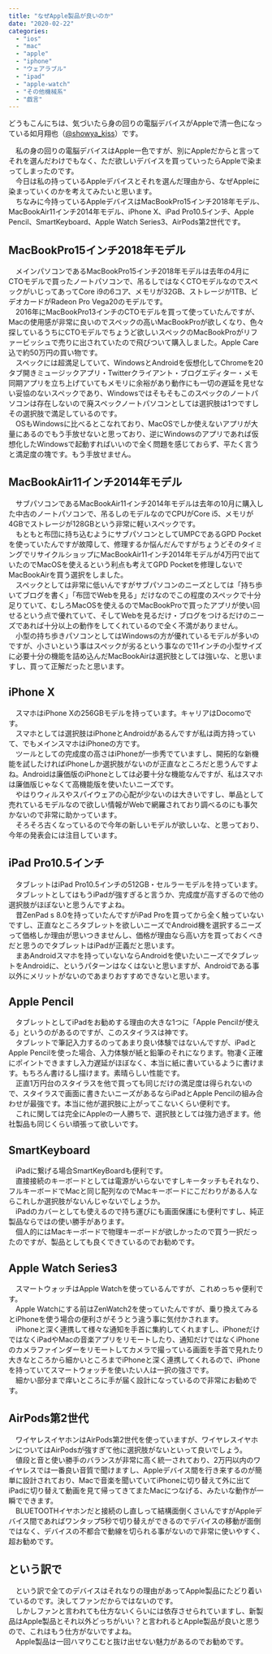 ```yaml
---
title: "なぜApple製品が良いのか"
date: "2020-02-22"
categories: 
  - "ios"
  - "mac"
  - "apple"
  - "iphone"
  - "ウェアラブル"
  - "ipad"
  - "apple-watch"
  - "その他機械系"
  - "戯言"
---
```


どうもこんにちは、気づいたら身の回りの電脳デバイスがAppleで清一色になっている如月翔也（[@showya\_kiss](http://twitter.com/showya_kiss)）です。  
  
　私の身の回りの電脳デバイスはApple一色ですが、別にAppleだからと言ってそれを選んだわけでもなく、ただ欲しいデバイスを買っていったらAppleで染まってしまったのです。  
　今日は私の持っているAppleデバイスとそれを選んだ理由から、なぜAppleに染まっていくのかを考えてみたいと思います。  
　ちなみに今持っているAppleデバイスはMacBookPro15インチ2018年モデル、MacBookAir11インチ2014年モデル、iPhone X、iPad Pro10.5インチ、Apple Pencil、SmartKeyboard、Apple Watch Series3、AirPods第2世代です。  

## MacBookPro15インチ2018年モデル

　メインパソコンであるMacBookPro15インチ2018年モデルは去年の4月にCTOモデルで買ったノートパソコンで、吊るしではなくCTOモデルなのでスペックがいじってあってCore i9の6コア、メモリが32GB、ストレージが1TB、ビデオカードがRadeon Pro Vega20のモデルです。  
　2016年にMacBookPro13インチのCTOモデルを買って使っていたんですが、Macの使用感が非常に良いのでスペックの高いMacBookProが欲しくなり、色々探しているうちにCTOモデルでちょうど欲しいスペックのMacBookProがリファービッシュで売りに出されていたので飛びついて購入しました。Apple Care込で約50万円の買い物です。  
　スペックには超満足していて、WindowsとAndroidを仮想化してChromeを20タブ開きミュージックアプリ・Twitterクライアント・ブログエディター・メモ同期アプリを立ち上げていてもメモリに余裕があり動作にも一切の遅延を見せない妥協のないスペックであり、Windowsではそもそもこのスペックのノートパソコンは存在しないので廃スペックノートパソコンとしては選択肢は1つですしその選択肢で満足しているのです。  
　OSもWindowsに比べるとこなれており、MacOSでしか使えないアプリが大量にあるのでもう手放せないと思っており、逆にWindowsのアプリであれば仮想化したWindowsで起動すればいいので全く問題を感じておらず、平たく言うと満足度の塊です。もう手放せません。  

## MacBookAir11インチ2014年モデル

　サブパソコンであるMacBookAir11インチ2014年モデルは去年の10月に購入した中古のノートパソコンで、吊るしのモデルなのでCPUがCore i5、メモリが4GBでストレージが128GBという非常に軽いスペックです。  
　もともと布団に持ち込むようにサブパソコンとしてUMPCであるGPD Pocketを使っていたんですが故障して、修理するか悩んだんですがちょうどそのタイミングでリサイクルショップにMacBookAir11インチ2014年モデルが4万円で出ていたのでMacOSを使えるという利点も考えてGPD Pocketを修理しないでMacBookAirを買う選択をしました。  
　スペックとしては非常に低いんですがサブパソコンのニーズとしては「持ち歩いてブログを書く」「布団でWebを見る」だけなのでこの程度のスペックで十分足りていて、むしろMacOSを使えるのでMacBookProで買ったアプリが使い回せるという点で優れていて、そしてWebを見るだけ・ブログをつけるだけのニーズであれば十分以上の動作をしてくれているので全く不満がありません。  
　小型の持ち歩きパソコンとしてはWindowsの方が優れているモデルが多いのですが、小さいという事はスペックが劣るという事なので11インチの小型サイズに必要十分の機能を詰め込んだMacBookAirは選択肢としては強いな、と思いますし、買って正解だったと思います。  

## iPhone X

　スマホはiPhone Xの256GBモデルを持っています。キャリアはDocomoです。  
　スマホとしては選択肢はiPhoneとAndroidがあるんですが私は両方持っていて、でもメインスマホはiPhoneの方です。  
　ツールとしての完成度の高さはiPhoneが一歩秀でていますし、開拓的な新機能を試したければiPhoneしか選択肢がないのが正直なところだと思うんですよね。Androidは廉価版のiPhoneとしては必要十分な機能なんですが、私はスマホは廉価版じゃなくて高機能版を使いたいニーズです。  
　やはりウィルスやスパイウェアの心配が少ないのは大きいですし、単品として売れているモデルなので欲しい情報がWebで網羅されており調べるのにも事欠かないので非常に助かっています。  
　そろそろ古くなっているので今年の新しいモデルが欲しいな、と思っており、今年の発表会には注目しています。  

## iPad Pro10.5インチ

　タブレットはiPad Pro10.5インチの512GB・セルラーモデルを持っています。  
　タブレットとしてはもうiPadが強すぎると言うか、完成度が高すぎるので他の選択肢がほぼないと思うんですよね。  
　昔ZenPad s 8.0を持っていたんですがiPad Proを買ってから全く触っていないですし、正直なところタブレットを欲しいニーズでAndroid機を選択するニーズって価格しか理由が思いつきませんし、価格が理由なら高い方を買っておくべきだと思うのでタブレットはiPadが正義だと思います。  
　まあAndroidスマホを持っていないならAndroidを使いたいニーズでタブレットをAndroidに、というパターンはなくはないと思いますが、Androidである事以外にメリットがないのであまりおすすめできないと思います。  

## Apple Pencil

　タブレットとしてiPadをお勧めする理由の大きな1つに「Apple Pencilが使える」というのがあるのですが、このスタイラスは神です。  
　タブレットで筆記入力するのってあまり良い体験ではないんですが、iPadとApple Pencilを使った場合、入力体験が紙と鉛筆のそれになります。物凄く正確にポイントできますし入力遅延がほぼなく、本当に紙に書いているように書けます。もちろん書けるし描けます。素晴らしい性能です。  
　正直1万円台のスタイラスを他で買っても同じだけの満足度は得られないので、スタイラスで画面に書きたいニーズがあるならiPadとApple Pencilの組み合わせが最強です。本当に他が選択肢に上がってこないくらい便利です。  
　これに関しては完全にAppleの一人勝ちで、選択肢としては強力過ぎます。他社製品も同じくらい頑張って欲しいです。  

## SmartKeyboard

　iPadに繋げる場合SmartKeyBoardも便利です。  
　直接接続のキーボードとしては電源がいらないですしキータッチもそれなり、フルキーボードでMacと同じ配列なのでMacキーボードにこだわりがある人ならこれしか選択肢がないんじゃないでしょうか。  
　iPadのカバーとしても使えるので持ち運びにも画面保護にも便利ですし、純正製品ならではの使い勝手があります。  
　個人的にはMacキーボードで物理キーボードが欲しかったので買う一択だったのですが、製品としても良くできているのでお勧めです。  

## Apple Watch Series3

　スマートウォッチはApple Watchを使っているんですが、これめっちゃ便利です。  
　Apple Watchにする前はZenWatch2を使っていたんですが、乗り換えてみるとiPhoneを使う場合の便利さがそうとう違う事に気付かされます。  
　iPhoneと深く連携して様々な通知を手首に集約してくれますし、iPhoneだけではなくiPadやMacの音楽アプリをリモートしたり、通知だけではなくiPhoneのカメラファインダーをリモートしてカメラで撮っている画面を手首で見れたり大きなところから細かいところまでiPhoneと深く連携してくれるので、iPhoneを持っていてスマートウォッチを使いたい人は一択の強さです。  
　細かい部分まで痒いところに手が届く設計になっているので非常にお勧めです。  

## AirPods第2世代

　ワイヤレスイヤホンはAirPods第2世代を使っていますが、ワイヤレスイヤホンについてはAirPodsが強すぎて他に選択肢がないといって良いでしょう。  
　値段と音と使い勝手のバランスが非常に高く統一されており、2万円以内のワイヤレスでは一番良い音質で聞けますし、Appleデバイス間を行き来するのが簡単に設計されており、Macで音楽を聞いていてiPhoneに切り替えて外に出てiPadに切り替えて動画を見て帰ってきてまたMacにつなげる、みたいな動作が一瞬でできます。  
　BLUETOOTHイヤホンだと接続のし直しって結構面倒くさいんですがAppleデバイス間であればワンタップ5秒で切り替えができるのでデバイスの移動が面倒ではなく、デバイスの不都合で動線を切られる事がないので非常に使いやすく、超お勧めです。  

## という訳で

　という訳で全てのデバイスはそれなりの理由があってApple製品にたどり着いているのです。決してファンだからではないのです。  
　しかしファンと言われても仕方ないくらいには依存させられていますし、新製品はApple製品とそれ以外どっちがいい？と言われるとApple製品が良いと思うので、これはもう仕方がないですよね。  
　Apple製品は一回ハマりこむと抜け出せない魅力があるのでお勧めです。

